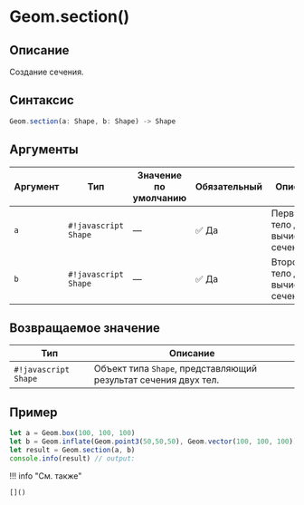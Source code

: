 # Geom.section()

## Описание
Создание сечения.

## Синтаксис
```javascript
Geom.section(a: Shape, b: Shape) -> Shape
```

## Аргументы

| Аргумент | Тип             | Значение по умолчанию | Обязательный        | Описание         |
|----------|------------------|-----------------------|---------------------|--------------------|
| `a`      | `#!javascript Shape` | —                 | :white_check_mark: Да | Первое тело для вычисления сечения |
| `b`      | `#!javascript Shape` | —                 | :white_check_mark: Да | Второе тело для вычисления сечения |

## Возвращаемое значение

| Тип                  | Описание                                                |
|----------------------|---------------------------------------------------------|
| `#!javascript Shape` | Объект типа `Shape`, представляющий результат сечения двух тел. |

## Пример
```javascript linenums="1"
let a = Geom.box(100, 100, 100)
let b = Geom.inflate(Geom.point3(50,50,50), Geom.vector(100, 100, 100))
let result = Geom.section(a, b)
console.info(result) // output:
```

!!! info "См. также"

    []()


